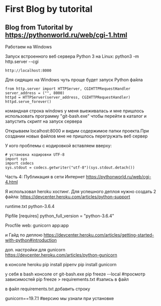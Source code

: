 # First Blog by tutorital

## Blog from Tutorital by https://pythonworld.ru/web/cgi-1.html

Работаем на Windows

Запуск встроенного веб сервера Python 3 на Linux:
    python3 -m http.server --cgi

    http://localhost:8000

Для сидящих на Windows чуть проще будет запуск Python файла

    from http.server import HTTPServer, CGIHTTPRequestHandler
    server_address = ("", 8000)
    httpd = HTTPServer(server_address, CGIHTTPRequestHandler)
    httpd.serve_forever()

командная строка windows у меня выеживалась и мне пришлось использовать программу "git-bash.exe"
чтобы перейти в каталог и запустить скрипт на запуск сервера

Открываем localhost:8000 и видим содержимое папки проекта.При создании новых файлов мне не пришлось перегружать веб сервер

У кого проблемы с кодировкой вставляем вверху:

    # установка кодировки UTF-8
    import sys
    import codecs
    sys.stdout = codecs.getwriter("utf-8")(sys.stdout.detach())


Часть 4: Публикация в сети Интернет
https://pythonworld.ru/web/cgi-4.html

Я использовал heroku хостинг.
Для успешного деплоя нужно создать 2 файла:
https://devcenter.heroku.com/articles/python-support

runtime.txt
    python-3.6.4

Pipfile
    [requires]
    python_full_version = "python-3.6.4"

Procfile
    web: gunicorn app:app

и Гайд по деплою https://devcenter.heroku.com/articles/getting-started-with-python#introduction

доп. настройки для gunicorn
https://devcenter.heroku.com/articles/python-gunicorn

в консоле heroku
    pip install pipenv
    pip install gunicorn

у себя в bash консоле от git-bash.exe
   pip freeze --local  #просмотр зависимостей
   pip freeze > requirements.txt #запись в файл

в файл requirements.txt добавить строку

gunicorn==19.7.1  #версию мы узнали при установке
